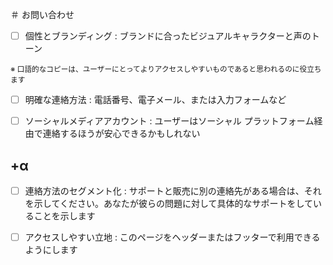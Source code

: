 ＃ お問い合わせ

- [ ] 個性とブランディング : ブランドに合ったビジュアルキャラクターと声のトーン

<sup>※ 口語的なコピーは、ユーザーにとってよりアクセスしやすいものであると思われるのに役立ちます</sup>

- [ ] 明確な連絡方法 : 電話番号、電子メール、または入力フォームなど

- [ ] ソーシャルメディアアカウント : ユーザーはソーシャル プラットフォーム経由で連絡するほうが安心できるかもしれない

## +α

- [ ] 連絡方法のセグメント化 : サポートと販売に別の連絡先がある場合は、それを示してください。あなたが彼らの問題に対して具体的なサポートをしていることを示します

- [ ] アクセスしやすい立地 : このページをヘッダーまたはフッターで利用できるようにします
